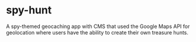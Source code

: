# spy-hunt
A spy-themed geocaching app with CMS that used the Google Maps API for geolocation where users have the ability to create their own treasure hunts.
